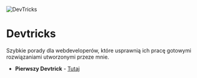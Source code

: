 ![DevTricks](https://blogwpelni.files.wordpress.com/2016/06/devtrick-github.png)

# Devtricks
Szybkie porady dla webdeveloperów, które usprawnią ich pracę gotowymi rozwiązaniami utworzonymi przeze mnie.

* **Pierwszy Devtrick** - [Tutaj](https://github.com/FuruArt/Devtricks/tree/%231-Devtrick)
